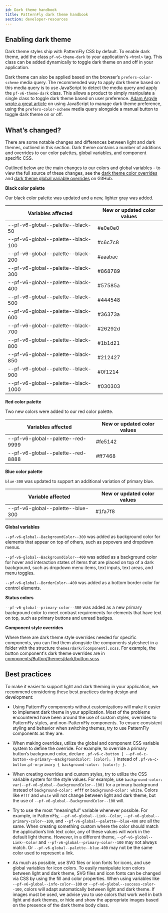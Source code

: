```yaml
---
id: Dark theme handbook
title: PatternFly dark theme handbook
section: developer-resources
---
```


## Enabling dark theme

Dark theme styles ship with PatternFly CSS by default. To enable dark theme, add the class `pf-v6-theme-dark` to your application's `<html>` tag. This class can be added dynamically to toggle dark theme on and off in your application.

Dark theme can also be applied based on the browser’s `prefers-color-scheme` media query. The recommended way to apply dark theme based on this media query is to use JavaScript to detect the media query and apply the `pf-v6-theme-dark` class. This allows a product to simply manipulate a single class to toggle dark theme based on user preference. [Adam Argyle wrote a great article](https://web.dev/building-a-theme-switch-component/#javascript) on using JavaScript to manage dark theme preference, using the `prefers-color-scheme` media query alongside a manual button to toggle dark theme on or off. 

## What’s changed?
There are some notable changes and differences between light and dark themes, outlined in this section. Dark theme contains a number of additions and overrides to our color palettes, global variables, and component specific CSS. 

Outlined below are the main changes to our colors and global variables - to view the full source of these changes, see the [dark theme color overrides](https://github.com/patternfly/patternfly/blob/main/src/patternfly/sass-utilities/themes/dark/colors.scss) and [dark theme global variable overrides](https://github.com/patternfly/patternfly/blob/main/src/patternfly/sass-utilities/themes/dark/scss-variables.scss) on GitHub. 

**Black color palette**

Our black color palette was updated and a new, lighter gray was added.

| Variables affected | New or updated color values|
| -------------------- | -------------------- |
| --pf-v6-global--palette--black-50  | #e0e0e0 |
| --pf-v6-global--palette--black-100 | #c6c7c8 |
| --pf-v6-global--palette--black-200 | #aaabac |
| --pf-v6-global--palette--black-300 | #868789 |
| --pf-v6-global--palette--black-400 | #57585a |
| --pf-v6-global--palette--black-500 | #444548 |
| --pf-v6-global--palette--black-600 | #36373a |
| --pf-v6-global--palette--black-700 | #26292d |
| --pf-v6-global--palette--black-800 | #1b1d21 |
| --pf-v6-global--palette--black-850 | #212427 |
| --pf-v6-global--palette--black-900 | #0f1214 |
| --pf-v6-global--palette--black-1000| #030303 |

**Red color palette**

Two new colors were added to our red color palette.

| Variables affected | New or updated color values|
| -------------------- | -------------------- |
| --pf-v6-global--palette--red-9999  | #fe5142 |
| --pf-v6-global--palette--red-8888  | #ff7468 |

**Blue color palette**

`blue-300` was updated to support an additional variation of primary blue.

| Variable affected | New or updated color values|
| -------------------- | -------------------- |
| --pf-v6-global--palette--blue-300 | #1fa7f8 |



**Global variables**

`--pf-v6-global--BackgroundColor--300` was added as background color for elements that appear on top of others, such as popovers and dropdown menus.

`--pf-v6-global--BackgroundColor--400` was added as a background color for hover and interaction states of items that are placed on top of a dark background, such as dropdown menu items, text inputs, text areas, and menu toggles.

`--pf-v6-global--BorderColor--400` was added as a bottom border color for control elements.

**Status colors**

`--pf-v6-global--primary-color--300` was added as a new primary background color to meet contrast requirements for elements that have text on top, such as primary buttons and unread badges.

**Component style overrides**

Where there are dark theme style overrides needed for specific components, you can find them alongside the components stylesheet in a folder with the structure `themes/dark/[component].scss`. For example, the button component's dark theme overrides are in [components/Button/themes/dark/button.scss](https://github.com/patternfly/patternfly/blob/main/src/patternfly/components/Button/themes/dark/button.scss)

## Best practices

To make it easier to support light and dark theming in your application, we recommend considering these best practices during design and development:

* Using PatternFly components without customizations will make it easier to implement dark theme in your application. Most of the problems encountered have been around the use of custom styles, overrides to PatternFly styles, and non-PatternFly components. To ensure consistent styling and behavior when switching themes, try to use PatternFly components as they are.


* When making overrides, utilize the global and component CSS variable system to define the override. For example, to override a primary button’s background color, declare `.pf-v6-c-button { --pf-v6-c-button--m-primary--BackgroundColor: [color]; }` instead of `.pf-v6-c-button.pf-m-primary { background-color: [color]; }`.


* When creating overrides and custom styles, try to utilize the CSS variable system for the style values. For example, use `background-color: var(--pf-v6-global--BackgroundColor--100)` for a primary background instead of `background-color: #fff` or `background-color: white`. Colors like `#fff` and `white` will not change between light and dark theme, but the use of `--pf-v6-global--BackgroundColor--100` will. 

* Try to use the most “meaningful” variable whenever possible. For example, in PatternFly, `--pf-v6-global--Link--Color`, `--pf-v6-global--primary-color--100`, and  `--pf-v6-global--palette--blue-400` are all the same. When creating something custom where the color should match the application’s link text color, any of these values will work in the default light theme. However, in a different theme, `--pf-v6-global--Link--Color` and `--pf-v6-global--primary-color--100` may not always match. Or `--pf-v6-global--palette--blue-400` may not be the same color used to represent a link.

* As much as possible, use SVG files or icon fonts for icons, and use global variables for icon colors. To easily manipulate icon colors between light and dark theme, SVG files and icon fonts can be changed via CSS by using the fill and color properties. When using variables like `--pf-v6-global--info-color--100` or `--pf-v6-global--success-color--100`, colors will adapt automatically between light and dark theme. If images must be used, we advise you to use colors that work well in both light and dark themes, or hide and show the appropriate images based on the presence of the dark theme body class.

